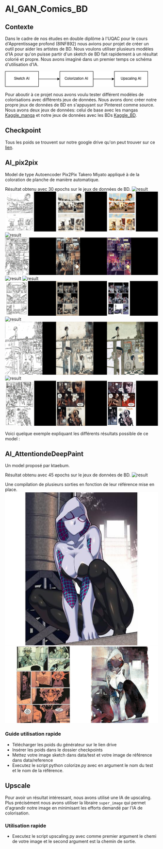 # AI_GAN_Comics_BD
## Contexte
Dans le cadre de nos études en double diplôme à l'UQAC pour le cours d'Apprentissage profond (8INF892) nous avions pour projet de créer un outil pour aider les artistes de BD. Nous voulons utiliser plusieurs modèles d'IA pour qu'on puisse partir d'un sketch de BD fait rapidement à un résultat colorié et propre. Nous avons imaginé dans un premier temps ce schéma d'utilisation d'IA.

![Diagram project](asset/diagram_project.png)

Pour aboutir à ce projet nous avons voulu tester différent modèles de colorisations avec différents jeux de données. Nous avons donc créer notre propre jeux de données de BD en s'appuyant sur Pinterest comme source. Nous avons deux jeux de données: celui de base avec les mangas [Kaggle_manga](https://www.kaggle.com/datasets/ktaebum/anime-sketch-colorization-pair) et notre jeux de données avec les BDs [Kaggle_BD](https://www.kaggle.com/datasets/mrarmonius/bd-and-comics).

## Checkpoint
Tous les poids se trouvent sur notre google drive qu'on peut trouver sur ce [lien](https://drive.google.com/drive/folders/1JUFD0DqkY3tNxX4BgYO1Us6ITQSh9zn9?usp=share_link).

## AI_pix2pix
Model de type Autoencoder Pix2Pix Takero Miyato appliqué à de la coloration de planche de manière automatique.

Résultat obtenu avec 30 epochs sur le jeux de données de BD.
![result](asset/pixtopix/im_gif.PNG)
![result](asset/pixtopix/im_gif_2.PNG)
![result](asset/pixtopix/im_gif_3.PNG)
![result](asset/pixtopix/im_gif_4.PNG)
![result](asset/pixtopix/im_gif_5.PNG)
![result](asset/pixtopix/im_gif_6.PNG)
![result](asset/pixtopix/im_gif_7.PNG)
![result](asset/pixtopix/im_gif_8.PNG)
![result](asset/pixtopix/im_gif_9.PNG)
![result](asset/pixtopix/im_gif_10.PNG)
![result](asset/pixtopix/im_gif_11.PNG)

Voici quelque exemple expliquant les différents résultats possible de ce model :

## AI_AttentiondeDeepPaint
Un model proposé par ktaebum.

Résultat obtenu avec 45 epochs sur le jeux de données de BD.
![result](asset/AttentionedDeepPaint/deepunetpaint_045_44.png)

Une compilation de plusieurs sorties en fonction de leur référence mise en place.
![image_de_base](asset/AttentionedDeepPaint/AttentionedDeepPaint_example.jpg)
![gif_result](asset/AttentionedDeepPaint/00085.gif)

### Guide utilisation rapide
- Télécharger les poids du générateur sur le lien drive
- Insérer les poids dans le dossier checkpoints
- Mettez votre image sketch dans data/test et votre image de référence dans data/reference
- Executez le script python colorize.py avec en argument le nom du test et le nom de la référence.

## Upscale

Pour avoir un résultat intéressant, nous avons utilisé une IA de upscaling. Plus précisément nous avons utiliser la libraire `super_image` qui permet d'agrandir notre image en minimisant les efforts demandé par l'IA de colorisation.

### Utilisation rapide
- Executez le script upscaling.py avec comme premier argument le chemi de votre image et le second argument est la chemin de sortie.

